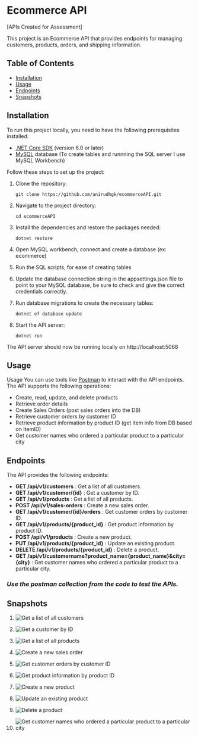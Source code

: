 # Ecommerce API
[APIs Created for Assessment]

This project is an Ecommerce API that provides endpoints for managing customers, products, orders, and shipping information.

## Table of Contents
- [Installation](#installation)
- [Usage](#usage)
- [Endpoints](#endpoints)
- [Snapshots](#snapshots)

## Installation

To run this project locally, you need to have the following prerequisites installed:

- [.NET Core SDK](https://dotnet.microsoft.com/download) (version 6.0 or later)
- [MySQL](https://www.mysql.com/downloads/) database (To create tables and runnning the SQL server I use MySQL Workbench)

Follow these steps to set up the project:

1. Clone the repository:

   ```shell
   git clone https://github.com/anirudhgk/ecommerceAPI.git

2. Navigate to the project directory:

    ```shell
    cd ecommerceAPI

3. Install the dependencies and restore the packages needed:

    ```shell
    dotnet restore

4. Open MySQL workbench, connect and create a database (ex: ecommerce)

5. Run the SQL scripts, for ease of creating tables

6. Update the database connection string in the appsettings.json file to point to your MySQL database, be sure to check and give the correct credentials correctly.

7. Run database migrations to create the necessary tables:

    ```shell
    dotnet ef database update

8. Start the API server:

    ```shell
    dotnet run

The API server should now be running locally on http://localhost:5068

## Usage
Usage
You can use tools like [Postman](https://www.postman.com/downloads/) to interact with the API endpoints. The API supports the following operations:

- Create, read, update, and delete products
- Retrieve order details
- Create Sales Orders (post sales orders into the DB)
- Retrieve customer orders by customer ID
- Retrieve product information by product ID (get item info from DB based on ItemID)
- Get customer names who ordered a particular product to a particular city

## Endpoints
The API provides the following endpoints:

- **GET /api/v1/customers** : Get a list of all customers.
- **GET /api/v1/customer/{id}** : Get a customer by ID.
- **GET /api/v1/products** : Get a list of all products.
- **POST /api/v1/sales-orders** : Create a new sales order.
- **GET /api/v1/customer/{id}/orders** : Get customer orders by customer ID.
- **GET /api/v1/products/{product_id}** : Get product information by product ID.
- **POST /api/v1/products** : Create a new product.
- **PUT /api/v1/products/{product_id}** : Update an existing product.
- **DELETE /api/v1/products/{product_id}** : Delete a product.
- **GET /api/v1/customername?product_name={product_name}&city={city}** : Get customer names who ordered a particular product to a particular city.

### *Use the postman collection from the code to test the APIs.*

## Snapshots

1. ![Get a list of all customers](images/getCustomers.png)

2. ![Get a customer by ID](images/getCustomerById.png)

3. ![Get a list of all products](images/getProducts.png)

4. ![Create a new sales order](images/postSalesOrder.png)

5. ![Get customer orders by customer ID](images/getCustomerOrderById.png)

6. ![Get product information by product ID](images/getProductInfoById.png)

7. ![Create a new product](images/postProduct.png)

8. ![Update an existing product](images/putProduct.png)

9. ![Delete a product](images/deleteProduct.png)

10. ![Get customer names who ordered a particular product to a particular city](images/getCustomerByProductByCity.png)
